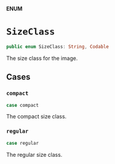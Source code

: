 **ENUM**

# `SizeClass`

```swift
public enum SizeClass: String, Codable
```

The size class for the image.

## Cases
### `compact`

```swift
case compact
```

The compact size class.

### `regular`

```swift
case regular
```

The regular size class.
